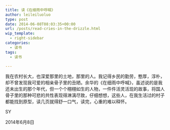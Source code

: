 ```yaml
---
title: 读《在细雨中呼喊》
author: leileiluoluo
type: post
date: 2014-06-08T08:03:35+00:00
url: /posts/read-cries-in-the-drizzle.html
wip_template:
  - right-sidebar
categories:
  - 读书
tags:
  - 读书

---
```

我在农村长大，也深爱那里的土地，那里的人。我记得乡民的勤劳，憨厚，淳朴，却不曾发现我可爱的相亲骨子里的丑陋。余华的《在细雨中呼喊》，虽述说的是我还未出生的那个年代，但一个个栩栩如生的人物，一件件活灵活现的故事，将国人骨子里的那种可悲的共性表现得淋漓尽致，仔细想想，这些人，在我生活过的村子都能找到原型，读几页就得舒一口气，读完，心重的难以释怀。

SY
  
2014年6月8日
